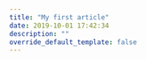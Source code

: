```yaml
---
title: "My first article"
date: 2019-10-01 17:42:34
description: ""
override_default_template: false
---
```

